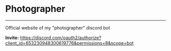 # Photographer
--------------
Official website of my "photographer" discord bot

__Invite:__ 
https://discord.com/oauth2/authorize?client_id=653230948300619776&permissions=8&scope=bot
